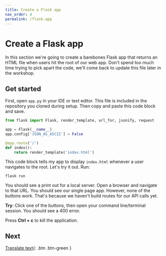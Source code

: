 ```yaml
---
title: Create a Flask app
nav_order: 4
permalink: /flask-app
---
```


# Create a Flask app

In this section we're going to create a barebones Flask app that returns an HTML file when users hit the root of our web app. Don't spend too much time trying to pick apart the code, we'll come back to update this file later in the workshop.

## Get started

First, open `app.py` in your IDE or text editor. This file is included in the repository you cloned during setup. Then copy and paste this code block and save.

```python
from flask import Flask, render_template, url_for, jsonify, request

app = Flask(__name__)
app.config['JSON_AS_ASCII'] = False

@app.route('/')
def index():
    return render_template('index.html')
```

This code block tells my app to display `index.html` whenever a user navigates to the root. Let's try it out. Run:

```
flask run
```

You should see a print out for a local server. Open a browser and navigate to that URL. You should see our single page app. However, none of the buttons work. That's because we haven't build routes for our API calls yet.

**Try**: Click one of the buttons, then open your command line/terminal session. You should see a 400 error.

Press **Ctrl + c** to kill the application.

## Next

[Translate text](translate-text){: .btn .btn-green }

